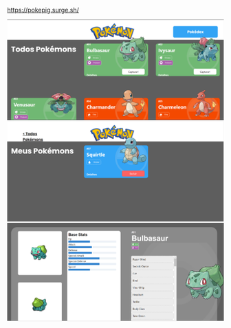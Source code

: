 https://pokepig.surge.sh/

![Alt text](<pokedex 1.png>)
![Alt text](<pokedex 2.png>)
![Alt text](<pokedex 3.png>)